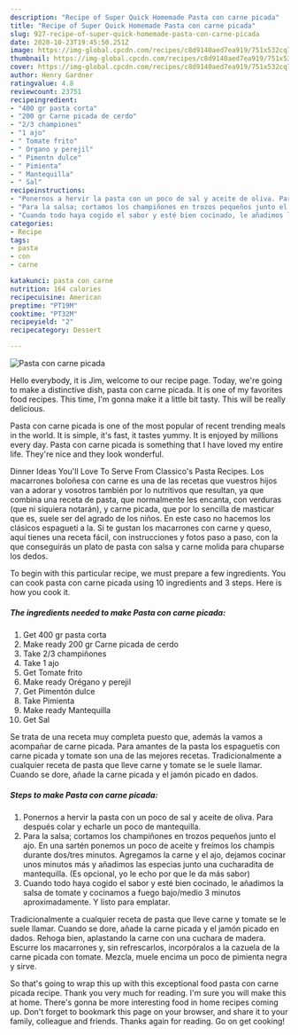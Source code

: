 ```yaml
---
description: "Recipe of Super Quick Homemade Pasta con carne picada"
title: "Recipe of Super Quick Homemade Pasta con carne picada"
slug: 927-recipe-of-super-quick-homemade-pasta-con-carne-picada
date: 2020-10-23T19:45:50.251Z
image: https://img-global.cpcdn.com/recipes/c8d9140aed7ea919/751x532cq70/pasta-con-carne-picada-foto-principal.jpg
thumbnail: https://img-global.cpcdn.com/recipes/c8d9140aed7ea919/751x532cq70/pasta-con-carne-picada-foto-principal.jpg
cover: https://img-global.cpcdn.com/recipes/c8d9140aed7ea919/751x532cq70/pasta-con-carne-picada-foto-principal.jpg
author: Henry Gardner
ratingvalue: 4.8
reviewcount: 23751
recipeingredient:
- "400 gr pasta corta"
- "200 gr Carne picada de cerdo"
- "2/3 championes"
- "1 ajo"
- " Tomate frito"
- " Organo y perejil"
- " Pimentn dulce"
- " Pimienta"
- " Mantequilla"
- " Sal"
recipeinstructions:
- "Ponernos a hervir la pasta con un poco de sal y aceite de oliva. Para después colar y echarle un poco de mantequilla."
- "Para la salsa; cortamos los champiñones en trozos pequeños junto el ajo. En una sartén ponemos un poco de aceite y freímos los champis durante dos/tres minutos. Agregamos la carne y el ajo, dejamos cocinar unos minutos más y añadimos las especias junto una cucharadita de mantequilla. (Es opcional, yo le echo por que le da más sabor)"
- "Cuando todo haya cogido el sabor y esté bien cocinado, le añadimos la salsa de tomate y cocinamos a fuego bajo/medio 3 minutos aproximadamente. Y listo para emplatar."
categories:
- Recipe
tags:
- pasta
- con
- carne

katakunci: pasta con carne 
nutrition: 164 calories
recipecuisine: American
preptime: "PT19M"
cooktime: "PT32M"
recipeyield: "2"
recipecategory: Dessert

---
```



![Pasta con carne picada](https://img-global.cpcdn.com/recipes/c8d9140aed7ea919/751x532cq70/pasta-con-carne-picada-foto-principal.jpg)

Hello everybody, it is Jim, welcome to our recipe page. Today, we're going to make a distinctive dish, pasta con carne picada. It is one of my favorites food recipes. This time, I'm gonna make it a little bit tasty. This will be really delicious.

Pasta con carne picada is one of the most popular of recent trending meals in the world. It is simple, it's fast, it tastes yummy. It is enjoyed by millions every day. Pasta con carne picada is something that I have loved my entire life. They're nice and they look wonderful.

Dinner Ideas You&#39;ll Love To Serve From Classico&#39;s Pasta Recipes. Los macarrones boloñesa con carne es una de las recetas que vuestros hijos van a adorar y vosotros también por lo nutritivos que resultan, ya que combina una receta de pasta, que normalmente les encanta, con verduras (que ni siquiera notarán), y carne picada, que por lo sencilla de masticar que es, suele ser del agrado de los niños. En este caso no hacemos los clásicos espagueti a la. Si te gustan los macarrones con carne y queso, aquí tienes una receta fácil, con instrucciones y fotos paso a paso, con la que conseguirás un plato de pasta con salsa y carne molida para chuparse los dedos.


To begin with this particular recipe, we must prepare a few ingredients. You can cook pasta con carne picada using 10 ingredients and 3 steps. Here is how you cook it.

<!--inarticleads1-->

##### The ingredients needed to make Pasta con carne picada:

1. Get 400 gr pasta corta
1. Make ready 200 gr Carne picada de cerdo
1. Take 2/3 champiñones
1. Take 1 ajo
1. Get  Tomate frito
1. Make ready  Orégano y perejil
1. Get  Pimentón dulce
1. Take  Pimienta
1. Make ready  Mantequilla
1. Get  Sal


Se trata de una receta muy completa puesto que, además la vamos a acompañar de carne picada. Para amantes de la pasta los espaguetis con carne picada y tomate son una de las mejores recetas. Tradicionalmente a cualquier receta de pasta que lleve carne y tomate se le suele llamar. Cuando se dore, añade la carne picada y el jamón picado en dados. 

<!--inarticleads2-->

##### Steps to make Pasta con carne picada:

1. Ponernos a hervir la pasta con un poco de sal y aceite de oliva. Para después colar y echarle un poco de mantequilla.
1. Para la salsa; cortamos los champiñones en trozos pequeños junto el ajo. En una sartén ponemos un poco de aceite y freímos los champis durante dos/tres minutos. Agregamos la carne y el ajo, dejamos cocinar unos minutos más y añadimos las especias junto una cucharadita de mantequilla. (Es opcional, yo le echo por que le da más sabor)
1. Cuando todo haya cogido el sabor y esté bien cocinado, le añadimos la salsa de tomate y cocinamos a fuego bajo/medio 3 minutos aproximadamente. Y listo para emplatar.


Tradicionalmente a cualquier receta de pasta que lleve carne y tomate se le suele llamar. Cuando se dore, añade la carne picada y el jamón picado en dados. Rehoga bien, aplastando la carne con una cuchara de madera. Escurre los macarrones y, sin refrescarlos, incorpóralos a la cazuela de la carne picada con tomate. Mezcla, muele encima un poco de pimienta negra y sirve. 

So that's going to wrap this up with this exceptional food pasta con carne picada recipe. Thank you very much for reading. I'm sure you will make this at home. There's gonna be more interesting food in home recipes coming up. Don't forget to bookmark this page on your browser, and share it to your family, colleague and friends. Thanks again for reading. Go on get cooking!
